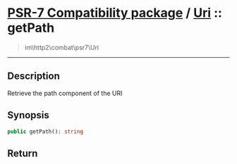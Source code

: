 # [PSR-7 Compatibility package](combat.md) / [Uri](combat-Uri.md) :: getPath
 > im\http2\combat\psr7\Uri
____

## Description
Retrieve the path component of the URI

## Synopsis
```php
public getPath(): string
```

## Return

